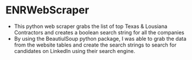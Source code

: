 # ENRWebScraper
- This python web scraper grabs the list of top Texas & Lousiana Contractors and creates a boolean search string for all the companies
- By using the BeautiulSoup python package, I was able to grab the data from the website tables and create the search strings to search     for candidates on LinkedIn using their search engine.
